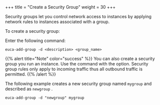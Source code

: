 +++
title = "Create a Security Group"
weight = 30
+++

Security groups let you control network access to instances by applying network rules to instances associated with a group. 

To create a security group: 

Enter the following command: 

    euca-add-group -d <description> <group_name>

{{% alert title="Note" color="success" %}}
You can also create a security group you run an instance. Use the command with the option. Security group rules only apply to incoming traffic thus all outbound traffic is permitted. 
{{% /alert %}}

The following example creates a new security group named `mygroup` and described as `newgroup` . 

    euca-add-group -d "newgroup" mygroup


